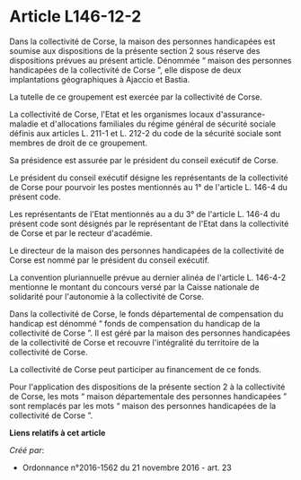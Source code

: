 # Article L146-12-2

Dans la collectivité de Corse, la maison des personnes handicapées est soumise aux dispositions de la présente section 2 sous
réserve des dispositions prévues au présent article. Dénommée “ maison des personnes handicapées de la collectivité de Corse
”, elle dispose de deux implantations géographiques à Ajaccio et Bastia. 

La tutelle de ce groupement est exercée par la collectivité de Corse. 

La collectivité de Corse, l'Etat et les organismes locaux d'assurance-maladie et d'allocations familiales du régime général
de sécurité sociale définis aux articles L. 211-1 et L. 212-2 du code de la sécurité sociale sont membres de droit de ce
groupement. 

Sa présidence est assurée par le président du conseil exécutif de Corse. 

Le président du conseil exécutif désigne les représentants de la collectivité de Corse pour pourvoir les postes mentionnés au
1° de l'article L. 146-4 du présent code. 

Les représentants de l'Etat mentionnés au a du 3° de l'article L. 146-4 du présent code sont désignés par le représentant de
l'Etat dans la collectivité de Corse et par le recteur d'académie. 

Le directeur de la maison des personnes handicapées de la collectivité de Corse est nommé par le président du conseil
exécutif. 

La convention pluriannuelle prévue au dernier alinéa de l'article L. 146-4-2 mentionne le montant du concours versé par la
Caisse nationale de solidarité pour l'autonomie à la collectivité de Corse. 

Dans la collectivité de Corse, le fonds départemental de compensation du handicap est dénommé “ fonds de compensation du
handicap de la collectivité de Corse ”. Il est géré par la maison des personnes handicapées de la collectivité de Corse et
recouvre l'intégralité du territoire de la collectivité de Corse. 

La collectivité de Corse peut participer au financement de ce fonds. 

Pour l'application des dispositions de la présente section 2 à la collectivité de Corse, les mots “ maison départementale des
personnes handicapées ” sont remplacés par les mots “ maison des personnes handicapées de la collectivité de Corse ”.

**Liens relatifs à cet article**

_Créé par_:

  - Ordonnance n°2016-1562 du 21 novembre 2016 - art. 23
